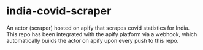 # india-covid-scraper
An actor (scraper) hosted on apify that scrapes covid statistics for India. This repo has been integrated with the apify platform via a webhook, which automatically builds the actor on apify upon every push to this repo.
